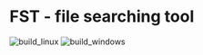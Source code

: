 # FST - file searching tool

![build_linux](https://github.com/Slava2001/fst/actions/workflows/build_linux.yml/badge.svg)
![build_windows](https://github.com/Slava2001/fst/actions/workflows/build_windows.yml/badge.svg)
